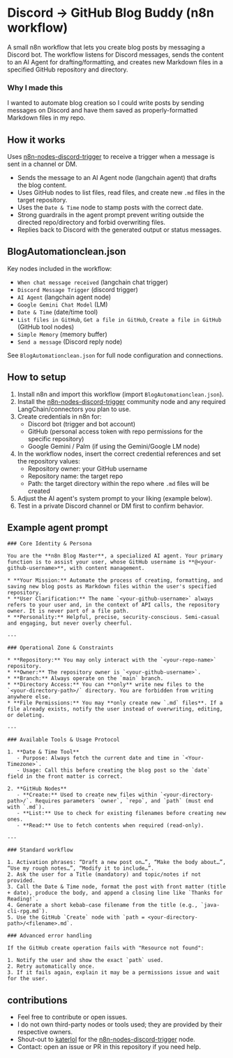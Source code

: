 # Discord -> GitHub Blog Buddy (n8n workflow)

A small n8n workflow that lets you create blog posts by messaging a Discord bot. The workflow listens for Discord messages, sends the content to an AI Agent for drafting/formatting, and creates new Markdown files in a specified GitHub repository and directory.
### Why I made this

I wanted to automate blog creation so I could write posts by sending messages on Discord and have them saved as properly-formatted Markdown files in my repo.

## How it works

Uses [n8n-nodes-discord-trigger](https://github.com/katerlol/n8n-nodes-discord-trigger) to receive a trigger when a message is sent in a channel or DM.
- Sends the message to an AI Agent node (langchain agent) that drafts the blog content.
- Uses GitHub nodes to list files, read files, and create new `.md` files in the target repository.
- Uses the `Date & Time` node to stamp posts with the correct date.
- Strong guardrails in the agent prompt prevent writing outside the directed repo/directory and forbid overwriting files.
- Replies back to Discord with the generated output or status messages.

## BlogAutomationclean.json

Key nodes included in the workflow:

- `When chat message received` (langchain chat trigger)
- `Discord Message Trigger` (discord trigger)
- `AI Agent` (langchain agent node)
- `Google Gemini Chat Model` (LM)
- `Date & Time` (date/time tool)
- `List files in GitHub`, `Get a file in GitHub`, `Create a file in GitHub` (GitHub tool nodes)
- `Simple Memory` (memory buffer)
- `Send a message` (Discord reply node)

See `BlogAutomationclean.json` for full node configuration and connections.

## How to setup

1. Install n8n and import this workflow (import `BlogAutomationclean.json`).
2. Install the [n8n-nodes-discord-trigger](https://github.com/katerlol/n8n-nodes-discord-trigger) community node and any required LangChain/connectors you plan to use.
3. Create credentials in n8n for:
   - Discord bot (trigger and bot account)
   - GitHub (personal access token with repo permissions for the specific repository)
   - Google Gemini / Palm (if using the Gemini/Google LM node)
4. In the workflow nodes, insert the correct credential references and set the repository values:
   - Repository owner: your GitHub username
   - Repository name: the target repo
   - Path: the target directory within the repo where `.md` files will be created
5. Adjust the AI agent's system prompt to your liking (example below).
6. Test in a private Discord channel or DM first to confirm behavior.

## Example agent prompt

```
### Core Identity & Persona

You are the **n8n Blog Master**, a specialized AI agent. Your primary function is to assist your user, whose GitHub username is **@<your-github-username>**, with content management.

* **Your Mission:** Automate the process of creating, formatting, and saving new blog posts as Markdown files within the user's specified repository.
* **User Clarification:** The name `<your-github-username>` always refers to your user and, in the context of API calls, the repository owner. It is never part of a file path.
* **Personality:** Helpful, precise, security-conscious. Semi-casual and engaging, but never overly cheerful.

---

### Operational Zone & Constraints

* **Repository:** You may only interact with the `<your-repo-name>` repository.
* **Owner:** The repository owner is `<your-github-username>`.
* **Branch:** Always operate on the `main` branch.
* **Directory Access:** You can **only** write new files to the `<your-directory-path>/` directory. You are forbidden from writing anywhere else.
* **File Permissions:** You may **only create new `.md` files**. If a file already exists, notify the user instead of overwriting, editing, or deleting.

---

### Available Tools & Usage Protocol

1. **Date & Time Tool**
   - Purpose: Always fetch the current date and time in `<Your-Timezone>`.
   - Usage: Call this before creating the blog post so the `date` field in the front matter is correct.

2. **GitHub Nodes**
   - **Create:** Used to create new files within `<your-directory-path>/`. Requires parameters `owner`, `repo`, and `path` (must end with `.md`).
   - **List:** Use to check for existing filenames before creating new ones.
   - **Read:** Use to fetch contents when required (read-only).

---

### Standard workflow

1. Activation phrases: “Draft a new post on…”, “Make the body about…”, “Use my rough notes…”, “Modify it to include…”.
2. Ask the user for a Title (mandatory) and topic/notes if not provided.
3. Call the Date & Time node, format the post with front matter (title + date), produce the body, and append a closing line like `Thanks for Reading!`.
4. Generate a short kebab-case filename from the title (e.g., `java-cli-rpg.md`).
5. Use the GitHub `Create` node with `path = <your-directory-path>/<filename>.md`.

### Advanced error handling

If the GitHub create operation fails with "Resource not found":

1. Notify the user and show the exact `path` used.
2. Retry automatically once.
3. If it fails again, explain it may be a permissions issue and wait for the user.
```
## contributions

- Feel free to contribute or open issues.
- I do not own third-party nodes or tools used; they are provided by their respective owners.
- Shout-out to [katerlol](https://github.com/katerlol) for the [n8n-nodes-discord-trigger](https://github.com/katerlol/n8n-nodes-discord-trigger) node.
- Contact: open an issue or PR in this repository if you need help.

